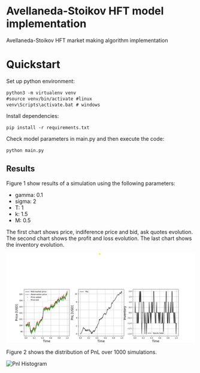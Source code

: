 # Avellaneda-Stoikov HFT model implementation

Avellaneda-Stoikov HFT market making algorithm implementation

# Quickstart

Set up python environment:
```
python3 -m virtualenv venv
#source venv/bin/activate #linux
venv\Scripts\activate.bat # windows
```
Install dependencies:
```
pip install -r requirements.txt
```
Check model parameters in main.py and then execute the code:
```
python main.py
```

## Results

Figure 1 show results of a simulation using the following parameters:
- gamma: 0.1
- sigma: 2
- T: 1
- k: 1.5
- M: 0.5

The first chart shows price, indiference price and bid, ask quotes evolution.
The second chart shows the profit and loss evolution.
The last chart shows the inventory evolution.

![Simulation Results](img/simulation01.png "Simulation results")

Figure 2 shows the distribution of PnL over 1000 simulations.

![Pnl Histogram](img/distribution.png "PnL Histogram")
